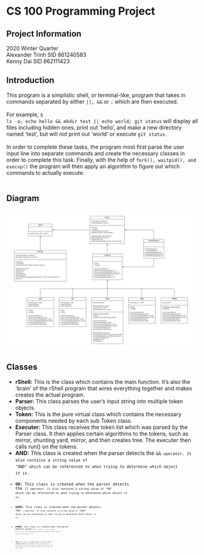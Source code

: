 # CS 100 Programming Project
## Project Information
2020 Winter Quarter\
Alexander Trinh SID 861240583\
Kenny Dai SID 862111423
## Introduction
This program is a simplistic shell, or terminal-like, program that takes in commands separated by either <code>||, &&</code> or <code>;</code> which are then executed.<br/><br/>
For example, <code>$ ls -a; echo hello && mkdir test || echo world; git status</code> will display all files including hidden ones, print out ‘hello’, and make a new directory named ‘test’, but will not print out ‘world’ or execute <code>git status</code>.<br/><br/>
In order to complete these tasks, the program most first parse the user input line into separate commands and create the necessary classes in order to complete this task. Finally, with the help of <code>fork(), waitpid(), and execvp()</code> the program will then apply an algorithm to figure out which commands to actually execute.<br/><br/>
## Diagram
![OMT Diagram](images/UML%20Class.png)
## Classes
 - **rShell:** This is the class which contains the main function. It’s also the 'brain' of the rShell program that wires everything together and makes creates the actual program.
 - **Parser:** This class parses the user’s input string into multiple token objects.
 - **Token:** This is the pure virtual class which contains the necessary components needed by each sub Token class.
 - **Executer:** This class receives the token list which was parsed by the Parser class. It then applies certain algorithms to the tokens, such as mirror, shunting yard, mirror, and then creates tree. The executer then calls run() on the tokens.
 - **AND:** This class is created when the parser detects the <code>&&<code> operator. It also contains a string value of "AND" which can be referenced to when trying to determine which object it is.
 - **OR:** This class is created when the parser detects the <code>||<code> operator. It also contains a string value of "OR" which can be referenced to when trying to determine which object it is.
 - **SEMI:** This class is created when the parser detects the <code>;<code> operator. It also contains a string value of "SEMI" which can be referenced to when trying to determine which object it is.
 - **PAREN:** This class is created when the parser detects either<code>(<code> or <code>)<code> operator. It also contains a string value of the operator which can be referenced to when trying to determine which object it is.
 - **CMD:** This class is created when the parser detects command such as <code>echo "hello world"<code>. It also parses the string based on the spaces and puts it into an info string array. CMD also contains the run function which uses system calls to perform the given command.
<br/><br/>

